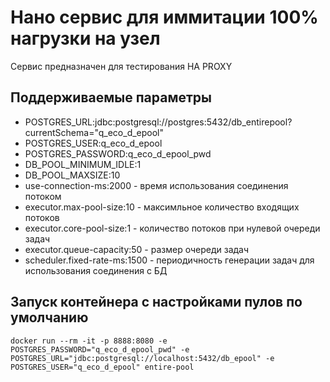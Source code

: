 # Нано сервис для иммитации 100% нагрузки на узел 
Сервис предназначен для тестирования HA PROXY

## Поддерживаемые параметры
* POSTGRES_URL:jdbc:postgresql://postgres:5432/db_entirepool?currentSchema="q_eco_d_epool"
* POSTGRES_USER:q_eco_d_epool
* POSTGRES_PASSWORD:q_eco_d_epool_pwd
* DB_POOL_MINIMUM_IDLE:1
* DB_POOL_MAXSIZE:10
* use-connection-ms:2000 - время использования соединения потоком
* executor.max-pool-size:10 - максимльное количество входящих потоков
* executor.core-pool-size:1 - количество потоков при нулевой очереди задач
* executor.queue-capacity:50 - размер очереди задач
* scheduler.fixed-rate-ms:1500 - периодичность генерации задач для использования соединения с БД


## Запуск контейнера с настройками пулов по умолчанию 
```shell
docker run --rm -it -p 8888:8080 -e POSTGRES_PASSWORD="q_eco_d_epool_pwd" -e POSTGRES_URL="jdbc:postgresql://localhost:5432/db_epool" -e POSTGRES_USER="q_eco_d_epool" entire-pool
```
